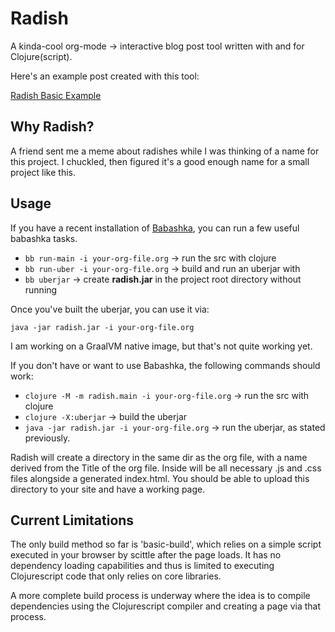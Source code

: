 # Radish
A kinda-cool org-mode -> interactive blog post tool written with and for Clojure(script).

Here's an example post created with this tool:

<a href="https://adam-james-v.github.io/posts/radish-basic-example/index.html">Radish Basic Example</a>

## Why Radish?
A friend sent me a meme about radishes while I was thinking of a name for this project. I chuckled, then figured it's a good enough name for a small project like this.

## Usage
If you have a recent installation of [Babashka](https://github.com/babashka/babashka), you can run a few useful babashka tasks.

 - `bb run-main -i your-org-file.org` -> run the src with clojure
 - `bb run-uber -i your-org-file.org` -> build and run an uberjar with 
 - `bb uberjar` -> create **radish.jar** in the project root directory without running

Once you've built the uberjar, you can use it via:

`java -jar radish.jar -i your-org-file.org`

I am working on a GraalVM native image, but that's not quite working yet.

If you don't have or want to use Babashka, the following commands should work:

 - `clojure -M -m radish.main -i your-org-file.org` -> run the src with clojure
 - `clojure -X:uberjar` -> build the uberjar
 - `java -jar radish.jar -i your-org-file.org` -> run the uberjar, as stated previously.

Radish will create a directory in the same dir as the org file, with a name derived from the Title of the org file. Inside will be all necessary .js and .css files alongside a generated index.html. You should be able to upload this directory to your site and have a working page.

## Current Limitations
The only build method so far is 'basic-build', which relies on a simple script executed in your browser by scittle after the page loads. It has no dependency loading capabilities and thus is limited to executing Clojurescript code that only relies on core libraries.

A more complete build process is underway where the idea is to compile dependencies using the Clojurescript compiler and creating a page via that process.
